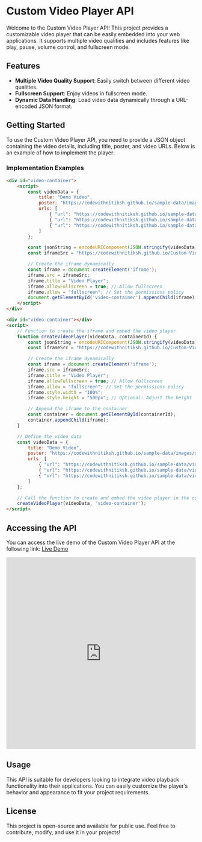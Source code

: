 # Custom Video Player API

Welcome to the Custom Video Player API! This project provides a customizable video player that can be easily embedded into your web applications. It supports multiple video qualities and includes features like play, pause, volume control, and fullscreen mode.

## Features

- **Multiple Video Quality Support**: Easily switch between different video qualities.
- **Fullscreen Support**: Enjoy videos in fullscreen mode.
- **Dynamic Data Handling**: Load video data dynamically through a URL-encoded JSON format.

## Getting Started

To use the Custom Video Player API, you need to provide a JSON object containing the video details, including title, poster, and video URLs. Below is an example of how to implement the player:

### Implementation Examples

```html
<div id="video-container">
    <script>
        const videoData = {
            title: "Demo Video",
            poster: "https://codewithnitiksh.github.io/sample-data/images/spider-man-no-way-home-u7sd6vs76v.webp", // Replace with your poster URL
            urls: [
                { "url": "https://codewithnitiksh.github.io/sample-data/videos/3195394-sd_640_360_25fps.mp4", "quality": "360p" },
                { "url": "https://codewithnitiksh.github.io/sample-data/videos/Happiness(240p).mp4", "quality": "240p" },
                { "url": "https://codewithnitiksh.github.io/sample-data/videos/Happiness(144p).mp4", "quality": "144p" }
            ]
        };

        const jsonString = encodeURIComponent(JSON.stringify(videoData));
        const iframeSrc = "https://codewithnitiksh.github.io/Custom-Video-Player-API/?data=" + jsonString;

        // Create the iframe dynamically
        const iframe = document.createElement('iframe');
        iframe.src = iframeSrc;
        iframe.title = "Video Player";
        iframe.allowFullscreen = true; // Allow fullscreen
        iframe.allow = "fullscreen"; // Set the permissions policy
        document.getElementById('video-container').appendChild(iframe);
    </script>
</div>
```
```html
<div id="video-container"></div>
<script>
    // Function to create the iframe and embed the video player
    function createVideoPlayer(videoData, containerId) {
        const jsonString = encodeURIComponent(JSON.stringify(videoData));
        const iframeSrc = "https://codewithnitiksh.github.io/Custom-Video-Player-API/?data=" + jsonString;

        // Create the iframe dynamically
        const iframe = document.createElement('iframe');
        iframe.src = iframeSrc;
        iframe.title = "Video Player";
        iframe.allowFullscreen = true; // Allow fullscreen
        iframe.allow = "fullscreen"; // Set the permissions policy
        iframe.style.width = "100%";
        iframe.style.height = "500px"; // Optional: Adjust the height

        // Append the iframe to the container
        const container = document.getElementById(containerId);
        container.appendChild(iframe);
    }

    // Define the video data
    const videoData = {
        title: "Demo Video",
        poster: "https://codewithnitiksh.github.io/sample-data/images/spider-man-no-way-home-u7sd6vs76v.webp",
        urls: [
            { "url": "https://codewithnitiksh.github.io/sample-data/videos/3195394-sd_640_360_25fps.mp4", "quality": "360p" },
            { "url": "https://codewithnitiksh.github.io/sample-data/videos/Happiness(240p).mp4", "quality": "240p" },
            { "url": "https://codewithnitiksh.github.io/sample-data/videos/Happiness(144p).mp4", "quality": "144p" }
        ]
    };

    // Call the function to create and embed the video player in the container
    createVideoPlayer(videoData, 'video-container');
</script>
```


## Accessing the API

You can access the live demo of the Custom Video Player API at the following link:
[Live Demo](https://codewithnitiksh.github.io/Custom-Video-Player-API/)

<iframe src="https://www.linkedin.com/embed/feed/update/urn:li:ugcPost:7243199163310477313" height="509" width="504" frameborder="0" allowfullscreen="" title="Embedded post"></iframe>

## Usage

This API is suitable for developers looking to integrate video playback functionality into their applications. You can easily customize the player’s behavior and appearance to fit your project requirements.

## License

This project is open-source and available for public use. Feel free to contribute, modify, and use it in your projects!
